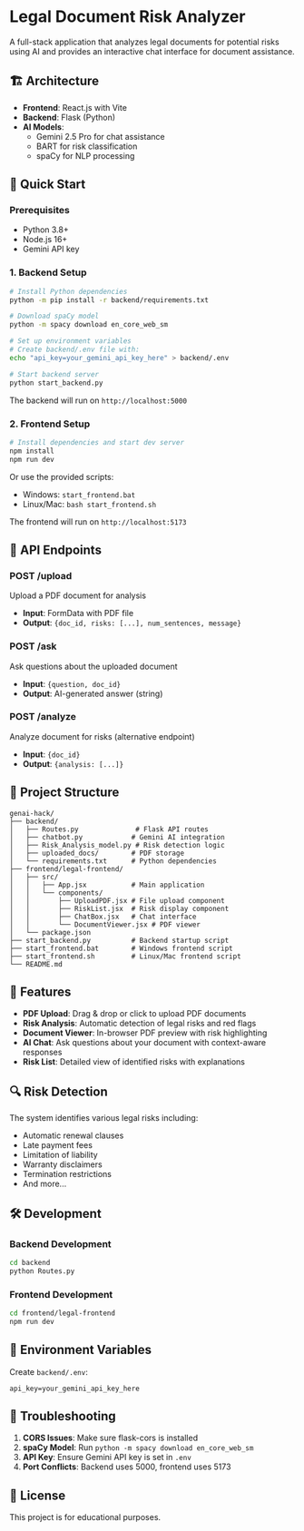 # Legal Document Risk Analyzer

A full-stack application that analyzes legal documents for potential risks using AI and provides an interactive chat interface for document assistance.

## 🏗️ Architecture

- **Frontend**: React.js with Vite
- **Backend**: Flask (Python)
- **AI Models**: 
  - Gemini 2.5 Pro for chat assistance
  - BART for risk classification
  - spaCy for NLP processing

## 🚀 Quick Start

### Prerequisites

- Python 3.8+
- Node.js 16+
- Gemini API key

### 1. Backend Setup

```bash
# Install Python dependencies
python -m pip install -r backend/requirements.txt

# Download spaCy model
python -m spacy download en_core_web_sm

# Set up environment variables
# Create backend/.env file with:
echo "api_key=your_gemini_api_key_here" > backend/.env

# Start backend server
python start_backend.py
```

The backend will run on `http://localhost:5000`

### 2. Frontend Setup

```bash
# Install dependencies and start dev server
npm install
npm run dev
```

Or use the provided scripts:
- Windows: `start_frontend.bat`
- Linux/Mac: `bash start_frontend.sh`

The frontend will run on `http://localhost:5173`

## 🔧 API Endpoints

### POST /upload
Upload a PDF document for analysis
- **Input**: FormData with PDF file
- **Output**: `{doc_id, risks: [...], num_sentences, message}`

### POST /ask
Ask questions about the uploaded document
- **Input**: `{question, doc_id}`
- **Output**: AI-generated answer (string)

### POST /analyze
Analyze document for risks (alternative endpoint)
- **Input**: `{doc_id}`
- **Output**: `{analysis: [...]}`

## 📁 Project Structure

```
genai-hack/
├── backend/
│   ├── Routes.py              # Flask API routes
│   ├── chatbot.py            # Gemini AI integration
│   ├── Risk_Analysis_model.py # Risk detection logic
│   ├── uploaded_docs/        # PDF storage
│   └── requirements.txt      # Python dependencies
├── frontend/legal-frontend/
│   ├── src/
│   │   ├── App.jsx           # Main application
│   │   └── components/
│   │       ├── UploadPDF.jsx # File upload component
│   │       ├── RiskList.jsx  # Risk display component
│   │       ├── ChatBox.jsx   # Chat interface
│   │       └── DocumentViewer.jsx # PDF viewer
│   └── package.json
├── start_backend.py          # Backend startup script
├── start_frontend.bat        # Windows frontend script
├── start_frontend.sh         # Linux/Mac frontend script
└── README.md
```

## 🎯 Features

- **PDF Upload**: Drag & drop or click to upload PDF documents
- **Risk Analysis**: Automatic detection of legal risks and red flags
- **Document Viewer**: In-browser PDF preview with risk highlighting
- **AI Chat**: Ask questions about your document with context-aware responses
- **Risk List**: Detailed view of identified risks with explanations

## 🔍 Risk Detection

The system identifies various legal risks including:
- Automatic renewal clauses
- Late payment fees
- Limitation of liability
- Warranty disclaimers
- Termination restrictions
- And more...

## 🛠️ Development

### Backend Development
```bash
cd backend
python Routes.py
```

### Frontend Development
```bash
cd frontend/legal-frontend
npm run dev
```

## 📝 Environment Variables

Create `backend/.env`:
```
api_key=your_gemini_api_key_here
```

## 🐛 Troubleshooting

1. **CORS Issues**: Make sure flask-cors is installed
2. **spaCy Model**: Run `python -m spacy download en_core_web_sm`
3. **API Key**: Ensure Gemini API key is set in `.env`
4. **Port Conflicts**: Backend uses 5000, frontend uses 5173

## 📄 License

This project is for educational purposes.
